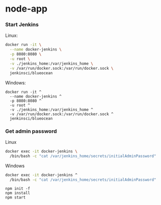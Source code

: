 # node-app

### Start Jenkins

Linux:

```bash
docker run -it \
  --name docker-jenkins \
  -p 8080:8080 \
  -u root \
  -v ./jenkins_home:/var/jenkins_home \
  -v /var/run/docker.sock:/var/run/docker.sock \
  jenkinsci/blueocean
```

Windows:

```
docker run -it ^
  --name docker-jenkins ^
  -p 8080:8080 ^
  -u root ^
  -v ./jenkins_home:/var/jenkins_home ^
  -v /var/run/docker.sock:/var/run/docker.sock ^
  jenkinsci/blueocean
```

### Get admin password

Linux

```bash
docker exec -it docker-jenkins \
  /bin/bash -c "cat /var/jenkins_home/secrets/initialAdminPassword"
```

Windows

```bash
docker exec -it docker-jenkins ^
  /bin/bash -c "cat /var/jenkins_home/secrets/initialAdminPassword"
```

```
npm init -f
npm install
npm start
```